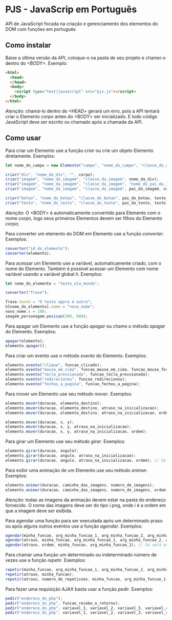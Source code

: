 # PJS - JavaScrip em Português
API de JavaScript focada na criação e gerenciamento dos elementos do DOM com funções em português

## Como instalar

Baixe a última versão da API, coloque-o na pasta de seu projeto e chamei-o dentro do \<BODY\>. Exemplo:
```html
<html>
  <head>
  </head>
  <body>
    <script type="text/javascript" src="pjs.js"></script>
  </body>
</html>
```
*Atenção*: chamá-lo dentro do \<HEAD\> gerará um erro, pois a API tentará criar o Elemento *corpo* antes do \<BODY\> ser inicializado. E todo código JavaScript deve ser escrito ou chamado após a chamada da API.

## Como usar

Para criar um Elemento use a função *criar* ou crie um objeto Elemento diretamente. Exemplos:
```js
let nome_do_campo = new Elemento("campo", "nome_do_campo", "classe_do_campo", "pai_do_campo", "texto_reservado");

criar("div", "nome_da_div", "", corpo);
criar("imagem", "nome_da_imagem", "classe_da_imagem", nome_da_div);
criar("imagem", "nome_da_imagem", "classe_da_imagem", "nome_do_pai_da_imagem");
criar("imagem", "nome_da_imagem", "classe_da_imagem", pai_da_imagem, url);

criar("botao", "nome_do_botao", "classe_do_botao", pai_do_botao, texto_do_botao).evento("clique", funcao_botao_clicado);
criar("texto", "nome_do_texto", "classe_do_texto", pai_do_texto, texto);
```
*Atenção*: O \<BODY\> é automaticamente convertido para Elemento com o nome *corpo*, logo seus primeiros Elementos devem ser filhos do Elemento *corpo*;

Para converter um elemento do DOM em Elemento use a função *converter*. Exemplos:
```js
converter("id_do_elemento");
converter(elemento);
```

Para acessar um Elemento use a variável, automaticamente criado, com o nome do Elemento. Também é possível acessar um Elemento com nome variável usando a variável global *h*. Exemplos:
```js
let nome_do_elemento = "texto_ola_mundo";

converter("frase");

frase.texto = "O texto agora é outro";
h[nome_do_elemento].nome = "novo_nome";
novo_nome.x = 100;
imagem_personagem.posicao(200, 600);
```

Para apagar um Elemento use a função *apagar* ou chame o método *apagar* do Elemento. Exemplos:
```js
apagar(elemento);
elemento.apagar();
```

Para criar um evento use o método *evento* do Elemento. Exemplos:
```js
elemento.evento("clique", funcao_clicado);
elemento.evento("mouse_em_cima", funcao_mouse_em_cima, funcao_mouse_fora);
elemento.evento("tecla_pressionada", funcao_tecla_pressionada);
elemento.evento("redirecionou", funcao_redirecionou);
elemento.evento("fechou_a_pagina", funcao_fechou_a_pagina);
```

Para mover um Elemento use seu método *mover*. Exemplos:
```js
elemento.mover(duracao, elemento_destino);
elemento.mover(duracao, elemento_destino, atraso_na_inicializacao);
elemento.mover(duracao, elemento_destino, atraso_na_inicializacao, ordem); // Só será executado depois que todos os eventos de ordem inferior forem executados.

elemento.mover(duracao, x, y);
elemento.mover(duracao, x, y, atraso_na_inicializacao);
elemento.mover(duracao, x, y, atraso_na_inicializacao, ordem);
```

Para girar um Elemento use seu método *girar*. Exemplos:
```js
elemento.girar(duracao, angulo);
elemento.girar(duracao, angulo, atraso_na_inicializacao);
elemento.girar(duracao, angulo, atraso_na_inicializacao, ordem); // Só será executado depois que todos os eventos de ordem inferior forem executados.
```

Para exibir uma animação de um Elemento use seu método *animar*. Exemplos:
```js
elemento.animar(duracao, caminho_das_imagens, numero_de_imagens);
elemento.animar(duracao, caminho_das_imagens, numero_de_imagens, ordem); // Só será executado depois que todos os eventos de ordem inferior forem executados.
```
*Atenção*: todas as imagens da animação devem estar na pasta do endereço fornecido. O nome das imagens deve ser do tipo *i*.png, onde *i* é a ordem em que a imagem deve ser exibida.

Para agendar uma função para ser executada após um determinado praso ou após alguns outros eventos use a função *agendar*. Exemplos:
```js
agendar(minha_funcao, arg_minha_funcao_1, arg_minha_funcao_2, arg_minha_funcao_3, arg_minha_funcao_4, arg_minha_funcao_5);
agendar(atraso, minha_funcao, arg_minha_funcao_1, arg_minha_funcao_2, arg_minha_funcao_3, arg_minha_funcao_4);
agendar(atraso, ordem, minha_funcao, arg_minha_funcao_1); // Só será executado depois que todos os eventos de ordem inferior forem executados.
```

Para chamar uma função um determinado ou indeterminado número de vezes use a função *repetir*. Exemplos:
```js
repetir(minha_funcao, arg_minha_funcao_1, arg_minha_funcao_2, arg_minha_funcao_3, arg_minha_funcao_4, arg_minha_funcao_5);
repetir(atraso, minha_funcao);
repetir(atraso, numero_de_repeticoes, minha_funcao, arg_minha_funcao_1, arg_minha_funcao_2);
```

Para fazer uma requisição AJAX basta usar a função *pedir*. Exemplos:
```js
pedir("endereco_do_php");
pedir("endereco_do_php", funcao_recebe_o_retorno);
pedir("endereco_do_php", variavel_1, variavel_2, variavel_3, variavel_4, variavel_5);
pedir("endereco_do_php", variavel_1, variavel_2, variavel_3, variavel_4, variavel_5, variavel_6, funcao_recebe_o_retorno);
```